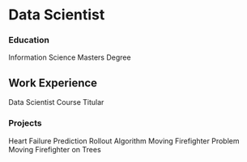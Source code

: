 # Data Scientist

### Education
Information Science Masters Degree

## Work Experience
Data Scientist Course Titular

### Projects
Heart Failure Prediction
Rollout Algorithm
Moving Firefighter Problem
Moving Firefighter on Trees
